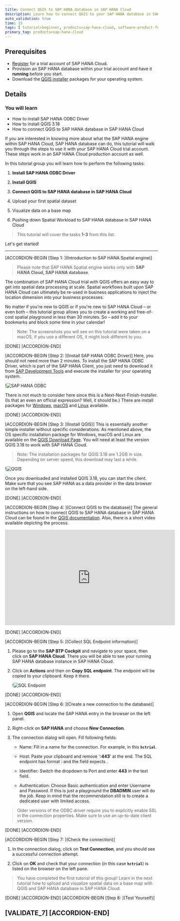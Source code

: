 ```yaml
---
title: Connect QGIS to SAP HANA database in SAP HANA Cloud
description: Learn how to connect QGIS to your SAP HANA database in SAP HANA Cloud.
auto_validation: true
time: 15
tags: [ tutorial>beginner, products>sap-hana-cloud, software-product-function>sap-hana-spatial]
primary_tag: products>sap-hana-cloud
---
```


## Prerequisites
- [Register](https://www.sap.com/cmp/td/sap-hana-cloud-trial.html) for a trial account of SAP HANA Cloud.
- Provision an SAP HANA database within your trial account and have it **running** before you start.
- Download the [QGIS installer](https://download.qgis.org/) packages for your operating system.

## Details
### You will learn
- How to install SAP HANA ODBC Driver
- How to install QGIS 3.18
- How to connect QGIS to SAP HANA database in SAP HANA Cloud



If you are interested in knowing more about what the SAP HANA engine within SAP HANA Cloud, SAP HANA database can do, this tutorial will walk you through the steps to use it with your SAP HANA Cloud trial account. These steps work in an SAP HANA Cloud production account as well.

In this tutorial group you will learn how to perform the following tasks:

1. **Install SAP HANA ODBC Driver**

2. **Install QGIS**

3. **Connect QGIS to SAP HANA database in SAP HANA Cloud**

4. Upload your first spatial dataset

5. Visualize data on a base map

6. Pushing down Spatial Workload to SAP HANA database in SAP HANA Cloud

> This tutorial will cover the tasks **1-3** from this list.

Let's get started!

---

[ACCORDION-BEGIN [Step 1: ](Introduction to SAP HANA Spatial engine)]
>Please note that SAP HANA Spatial engine works only with **SAP HANA Cloud, SAP HANA database**. 

The combination of SAP HANA Cloud trial with QGIS offers an easy way to get into spatial data processing at scale. Spatial workflows built upon SAP HANA Cloud can ultimately be re-used in business applications to inject the location dimension into your business processes.

No matter if you're new to QGIS or if you're new to SAP HANA Cloud – or even both – this tutorial group allows you to create a working and free-of-cost spatial playground in less than 30 minutes. So – add it to your bookmarks and block some time in your calendar!

> Note: The screenshots you will see on this tutorial were taken on a macOS, if you use a different OS, it might look different to you.


[DONE]
[ACCORDION-END]

[ACCORDION-BEGIN [Step 2: ](Install SAP HANA ODBC Driver)]
Here, you should not need more than 2 minutes. To install the SAP HANA ODBC Driver, which is part of the SAP HANA Client, you just need to download it from [SAP Development Tools](https://tools.hana.ondemand.com/#hanatools) and execute the installer for your operating system.

!![SAP HANA ODBC](ss-01-sap-hana-odbc.png)

There is not much to consider here since this is a Next-Next-Finish-Installer. (Is that an even an official expression? Well, it should be.)
There are install packages for [Windows](https://tools.hana.ondemand.com/additional/hanaclient-latest-windows-x64.zip), [macOS](https://tools.hana.ondemand.com/additional/hanaclient-latest-macosx-x64.tar.gz) and [Linux](https://tools.hana.ondemand.com/additional/hanaclient-latest-linux-x64.tar.gz) available.



[DONE]
[ACCORDION-END]

[ACCORDION-BEGIN [Step 3: ](Install QGIS)]
This is essentially another simple installer without specific considerations. As mentioned above, the OS specific installation package for Windows, macOS and Linux are available on the [QGIS Download Page](https://download.qgis.org/). You will need at least the version QGIS 3.18 to work with SAP HANA Cloud.

> Note: The installation packages for QGIS 3.18 are 1.2GB in size. Depending on server speed, this download may last a while.

!![QGIS](ss-02-qgis.png)

Once you downloaded and installed QGIS 3.18, you can start the client. Make sure that you see SAP HANA as a data provider in the data browser on the left-hand side.



[DONE]
[ACCORDION-END]

[ACCORDION-BEGIN [Step 4: ](Connect QGIS to the database)]
The general instructions on how to connect QGIS to SAP HANA database in SAP HANA Cloud can be found in the [QGIS documentation](https://docs.qgis.org/testing/en/docs/user_manual/managing_data_source/opening_data.html#connecting-to-sap-hana). Also, there is a short video available depicting the process.

<iframe width="560" height="315" src="https://www.youtube.com/embed/Akjh9IixLlQ" frameborder="0" allowfullscreen></iframe>


[DONE]
[ACCORDION-END]

[ACCORDION-BEGIN [Step 5: ](Collect SQL Endpoint information)]
1. Please go to the **SAP BTP Cockpit** and navigate to your space, then click on **SAP HANA Cloud**. There you will be able to see your running SAP HANA database instance in SAP HANA Cloud.

2. Click on **Actions** and then on **Copy SQL endpoint**. The endpoint will be copied to your clipboard. Keep it there.

    !![SQL Endpoint](ss-03-qgis-sql-endpoint.png)


[DONE]
[ACCORDION-END]

[ACCORDION-BEGIN [Step 6: ](Create a new connection to the database)]
1. Open **QGIS** and locate the SAP HANA entry in the browser on the left panel.

2. Right-click on **SAP HANA** and choose **New Connection**.

3. The connection dialog will open. Fill following fields:

    - Name: Fill in a name for the connection. For example, in this **`hctrial`**.

    - Host: Paste your clipboard and remove '**:443**' at the end. The SQL endpoint has format <host>:<port> and the field expects <host>.

    - Identifier: Switch the dropdown to Port and enter **443** in the text field.

    - Authentication: Choose Basic authentication and enter Username and Password. If this is just a playground the **DBADMIN** user will do the job. Keep in mind that the recommendation still is to create a dedicated user with limited access.

> Older versions of the ODBC driver require you to explicitly enable SSL in the connection properties. Make sure to use an up-to-date client version.



[DONE]
[ACCORDION-END]

[ACCORDION-BEGIN [Step 7: ](Check the connection)]
1. In the connection dialog, click on **Test Connection**, and you should see a successful connection attempt.

2. Click on **OK** and check that your connection (in this case **`hctrial`**) is listed on the browser on the left pane.

> You have completed the first tutorial of this group! Learn in the next tutorial how to upload and visualize spatial data on a base map with QGIS and SAP HANA database in SAP HANA Cloud.



[DONE]
[ACCORDION-END]
[ACCORDION-BEGIN [Step 8: ](Test Yourself)]

[VALIDATE_7]
[ACCORDION-END]
---
